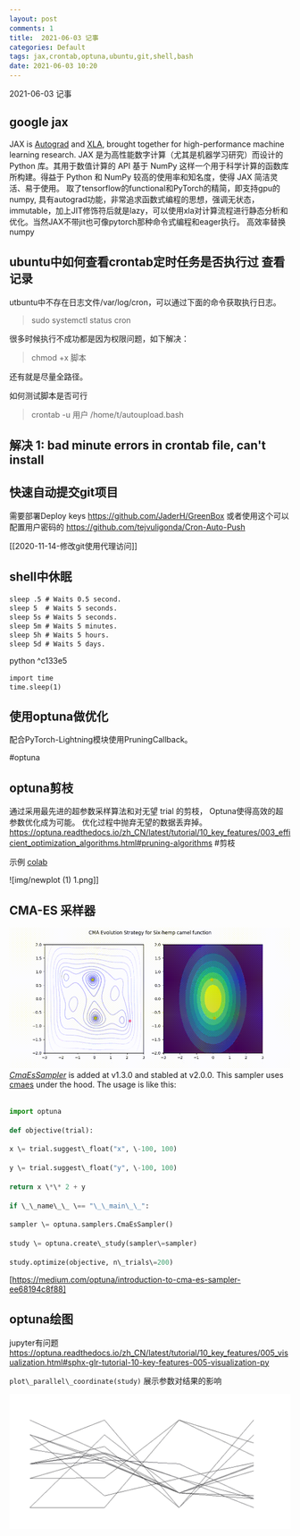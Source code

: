 ```yaml
---
layout: post
comments: 1
title:  2021-06-03 记事
categories: Default
tags: jax,crontab,optuna,ubuntu,git,shell,bash
date: 2021-06-03 10:20
---
```


 2021-06-03 记事



## google jax
JAX is [Autograd](https://github.com/hips/autograd) and [XLA](https://www.tensorflow.org/xla), brought together for high-performance machine learning research.
JAX 是为高性能数字计算（尤其是机器学习研究）而设计的 Python 库。其用于数值计算的 API 基于 NumPy 这样一个用于科学计算的函数库所构建。得益于 Python 和 NumPy 较高的使用率和知名度，使得 JAX 简洁灵活、易于使用。
取了tensorflow的functional和PyTorch的精简，即支持gpu的 numpy, 具有autograd功能，非常追求函数式编程的思想，强调无状态，immutable，加上JIT修饰符后就是lazy，可以使用xla对计算流程进行静态分析和优化。当然JAX不带jit也可像pytorch那种命令式编程和eager执行。
 高效率替换numpy


## ubuntu中如何查看crontab定时任务是否执行过 查看记录
utbuntu中不存在日志文件/var/log/cron，可以通过下面的命令获取执行日志。

> sudo systemctl status cron

很多时候执行不成功都是因为权限问题，如下解决：
> chmod +x 脚本

还有就是尽量全路径。

如何测试脚本是否可行

> crontab -u 用户 /home/t/autoupload.bash

## 解决 1: bad minute errors in crontab file, can't install


## 快速自动提交git项目
需要部署Deploy keys
https://github.com/JaderH/GreenBox
或者使用这个可以配置用户密码的
https://github.com/tejvuligonda/Cron-Auto-Push

[[2020-11-14-修改git使用代理访问]]
## shell中休眠

```
sleep .5 # Waits 0.5 second.
sleep 5  # Waits 5 seconds.
sleep 5s # Waits 5 seconds.
sleep 5m # Waits 5 minutes.
sleep 5h # Waits 5 hours.
sleep 5d # Waits 5 days.
```


python ^c133e5
```
import time
time.sleep(1)
```

## 使用optuna做优化

配合PyTorch-Lightning模块使用PruningCallback。


#optuna 



## optuna剪枝
通过采用最先进的超参数采样算法和对无望 trial 的剪枝， Optuna使得高效的超参数优化成为可能。
优化过程中抛弃无望的数据丢弃掉。
https://optuna.readthedocs.io/zh_CN/latest/tutorial/10_key_features/003_efficient_optimization_algorithms.html#pruning-algorithms
#剪枝

示例 [colab](https://colab.research.google.com/drive/11GTyDsYrH_8YxuzDILMqf2hjv7wDnOdp#scrollTo=3oAEdeSOfoOX)

![img/newplot (1) 1.png]]


##  CMA-ES 采样器
![](img/1_Tlq6-6hY9U9Ltxjp6kdVdg.gif)
[_CmaEsSampler_](https://optuna.readthedocs.io/en/stable/reference/generated/optuna.samplers.CmaEsSampler.html) is added at v1.3.0 and stabled at v2.0.0. This sampler uses [cmaes](https://github.com/CyberAgent/cmaes) under the hood. The usage is like this:

```python

import optuna

def objective(trial):

x \= trial.suggest\_float("x", \-100, 100)

y \= trial.suggest\_float("y", \-100, 100)

return x \*\* 2 + y

if \_\_name\_\_ \== "\_\_main\_\_":

sampler \= optuna.samplers.CmaEsSampler()

study \= optuna.create\_study(sampler\=sampler)

study.optimize(objective, n\_trials\=200)

```

[https://medium.com/optuna/introduction-to-cma-es-sampler-ee68194c8f88]


## optuna绘图
jupyter有问题
https://optuna.readthedocs.io/zh_CN/latest/tutorial/10_key_features/005_visualization.html#sphx-glr-tutorial-10-key-features-005-visualization-py

`plot\_parallel\_coordinate(study)`
展示参数对结果的影响

![](img/下载.png)